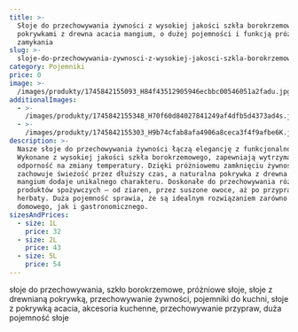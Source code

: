 ```yaml
---
title: >-
  Słoje do przechowywania żywności z wysokiej jakości szkła borokrzemowego z
  pokrywkami z drewna acacia mangium, o dużej pojemności i funkcją próżniowego
  zamykania
slug: >-
  sloje-do-przechowywania-zywnosci-z-wysokiej-jakosci-szkla-borokrzemowego-z-pokrywkami-z-drewna-acacia-mangium-o-duzej-pojemnosci-i-funkcja-prozniowego-zamykania
category: Pojemniki
price: 0
image: >-
  /images/produkty/1745842155093_H84f43512905946ecbbc00546051a2fadu.jpg_720x720q50.avif
additionalImages:
  - >-
    /images/produkty/1745842155348_H70f60d84027841249af4dfb5d4373ad4s.jpg_720x720q50.avif
  - >-
    /images/produkty/1745842155303_H9b74cfab8afa4906a8ceca3f4f9afbe6K.jpg_720x720q50.avif
description: >-
  Nasze słoje do przechowywania żywności łączą elegancję z funkcjonalnością.
  Wykonane z wysokiej jakości szkła borokrzemowego, zapewniają wytrzymałość oraz
  odporność na zmiany temperatury. Dzięki próżniowemu zamknięciu żywność
  zachowuje świeżość przez dłuższy czas, a naturalna pokrywka z drewna acacia
  mangium dodaje unikalnego charakteru. Doskonałe do przechowywania różnych
  produktów spożywczych – od ziaren, przez suszone owoce, aż po przyprawy i
  herbaty. Duża pojemność sprawia, że są idealnym rozwiązaniem zarówno do użytku
  domowego, jak i gastronomicznego.
sizesAndPrices:
  - size: 1L
    price: 32
  - size: 2L
    price: 43
  - size: 5L
    price: 54
---
```

słoje do przechowywania, szkło borokrzemowe, próżniowe słoje, słoje z drewnianą pokrywką, przechowywanie żywności, pojemniki do kuchni, słoje z pokrywką acacia, akcesoria kuchenne, przechowywanie przypraw, duża pojemność słoje
